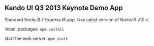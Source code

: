 ## Kendo UI Q3 2013 Keynote Demo App

Standard NodeJS / ExpressJS app. Use latest version of 
NodeJS v10.x.

install packages: `npm install`

start the web server: `npm start`
